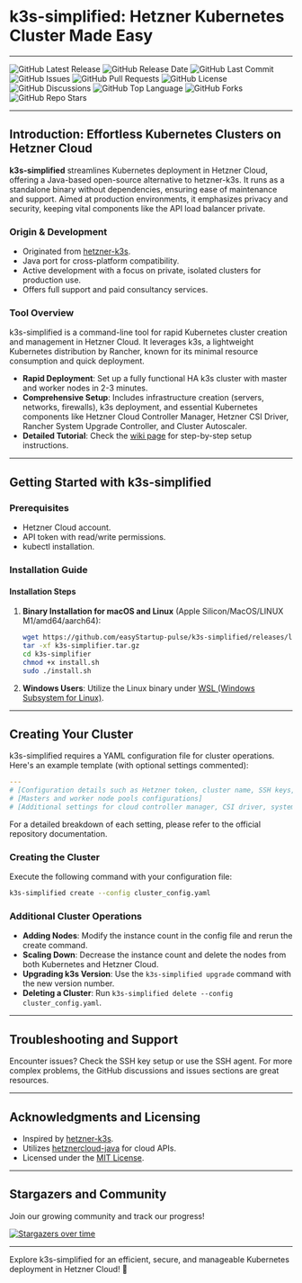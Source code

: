 # k3s-simplified: Hetzner Kubernetes Cluster Made Easy

---

![GitHub Latest Release](https://img.shields.io/github/v/release/easyStartup-pulse/k3s-simplified)
![GitHub Release Date](https://img.shields.io/github/release-date/easyStartup-pulse/k3s-simplified)
![GitHub Last Commit](https://img.shields.io/github/last-commit/easyStartup-pulse/k3s-simplified)
![GitHub Issues](https://img.shields.io/github/issues-raw/easyStartup-pulse/k3s-simplified)
![GitHub Pull Requests](https://img.shields.io/github/issues-pr-raw/easyStartup-pulse/k3s-simplified)
![GitHub License](https://img.shields.io/github/license/easyStartup-pulse/k3s-simplified)
![GitHub Discussions](https://img.shields.io/github/discussions/easyStartup-pulse/k3s-simplified)
![GitHub Top Language](https://img.shields.io/github/languages/top/easyStartup-pulse/k3s-simplified)
![GitHub Forks](https://img.shields.io/github/forks/easyStartup-pulse/k3s-simplified?style=social)
![GitHub Repo Stars](https://img.shields.io/github/stars/easyStartup-pulse/k3s-simplified?style=social)

---

## Introduction: Effortless Kubernetes Clusters on Hetzner Cloud

**k3s-simplified** streamlines Kubernetes deployment in Hetzner Cloud, offering a Java-based open-source alternative to hetzner-k3s. It runs as a standalone binary without dependencies, ensuring ease of maintenance and support. Aimed at production environments, it emphasizes privacy and security, keeping vital components like the API load balancer private.

### Origin & Development

- Originated from [hetzner-k3s](https://github.com/vitobotta/hetzner-k3s).
- Java port for cross-platform compatibility.
- Active development with a focus on private, isolated clusters for production use.
- Offers full support and paid consultancy services.

### Tool Overview

k3s-simplified is a command-line tool for rapid Kubernetes cluster creation and management in Hetzner Cloud. It leverages k3s, a lightweight Kubernetes distribution by Rancher, known for its minimal resource consumption and quick deployment.

- **Rapid Deployment**: Set up a fully functional HA k3s cluster with master and worker nodes in 2-3 minutes.
- **Comprehensive Setup**: Includes infrastructure creation (servers, networks, firewalls), k3s deployment, and essential Kubernetes components like Hetzner Cloud Controller Manager, Hetzner CSI Driver, Rancher System Upgrade Controller, and Cluster Autoscaler.
- **Detailed Tutorial**: Check the [wiki page](https://github.com/easyStartup-pulse/k3s-simplified/blob/main/wiki/Setting%20up%20a%20cluster.md) for step-by-step setup instructions.

---

## Getting Started with k3s-simplified

### Prerequisites

- Hetzner Cloud account.
- API token with read/write permissions.
- kubectl installation.

### Installation Guide



#### Installation Steps

1. **Binary Installation for macOS and Linux** (Apple Silicon/MacOS/LINUX M1/amd64/aarch64):
    ```bash
    wget https://github.com/easyStartup-pulse/k3s-simplified/releases/latest/download/k3s-simplifier.tar.gz
    tar -xf k3s-simplifier.tar.gz
    cd k3s-simplifier
    chmod +x install.sh
    sudo ./install.sh
    ```

2. **Windows Users**: Utilize the Linux binary under [WSL (Windows Subsystem for Linux)](https://learn.microsoft.com/en-us/windows/wsl/install).

---

## Creating Your Cluster

k3s-simplified requires a YAML configuration file for cluster operations. Here's an example template (with optional settings commented):

```yaml
---
# [Configuration details such as Hetzner token, cluster name, SSH keys, network settings...]
# [Masters and worker node pools configurations]
# [Additional settings for cloud controller manager, CSI driver, system upgrade controller, and more]
```

For a detailed breakdown of each setting, please refer to the official repository documentation.

### Creating the Cluster

Execute the following command with your configuration file:

```bash
k3s-simplified create --config cluster_config.yaml
```

### Additional Cluster Operations

- **Adding Nodes**: Modify the instance count in the config file and rerun the create command.
- **Scaling Down**: Decrease the instance count and delete the nodes from both Kubernetes and Hetzner Cloud.
- **Upgrading k3s Version**: Use the `k3s-simplified upgrade` command with the new version number.
- **Deleting a Cluster**: Run `k3s-simplified delete --config cluster_config.yaml`.

---

## Troubleshooting and Support

Encounter issues? Check the SSH key setup or use the SSH agent. For more complex problems, the GitHub discussions and issues sections are great resources.

---

## Acknowledgments and Licensing

- Inspired by [hetzner-k3s](https://github.com/vitobotta/hetzner-k3s).
- Utilizes [hetznercloud-java](https://github.com/tomsiewert/hetznercloud-java) for cloud APIs.
- Licensed under the [MIT License](https://github.com/easyStartup-pulse/k3s-simplified/blob/main/LICENSE.txt).

---

## Stargazers and Community

Join our growing community and track our progress!

[![Stargazers over time](https://starchart.cc/easyStartup-pulse/k3s-simplified.svg)](https://starchart.cc/easyStartup-pulse/k3s-simplified)

---

Explore k3s-simplified for an efficient, secure, and manageable Kubernetes deployment in Hetzner Cloud! 🚀